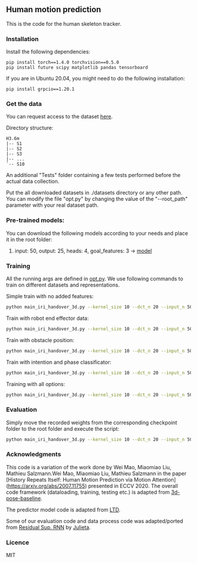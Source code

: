 ## Human motion prediction
This is the code for the human skeleton tracker.

### Installation

Install the following dependencies:
```
pip install torch==1.4.0 torchvision==0.5.0
pip install future scipy matplotlib pandas tensorboard
```

If you are in Ubuntu 20.04, you might need to do the following installation:

```
pip install grpcio==1.20.1
```

### Get the data
You can request access to the dataset [here](https://drive.google.com/file/d/1kXTmMPh2anxYkT7C5Fla6Z1YOhLL9_dM/view?usp=sharing).

Directory structure: 
```shell script
H3.6m
|-- S1
|-- S2
|-- S3
|-- ...
`-- S10
```

An additional "Tests" folder containing a few tests performed before the actual data collection.

Put the all downloaded datasets in ./datasets directory or any other path. You can modify the file "opt.py" by changing the value of the "--root_path" parameter with your real dataset path.

### Pre-trained models:
You can download the following models according to your needs and place it in the root folder:

  1. input: 50, output: 25, heads: 4, goal_features: 3 -> [model](https://drive.google.com/file/d/1tz7Z99MTkS69mmPQFUezLc57rmDOP5j9/view?usp=sharinghttps://drive.google.com/file/d/1tz7Z99MTkS69mmPQFUezLc57rmDOP5j9/view?usp=sharing)

### Training
All the running args are defined in [opt.py](utils/opt.py). We use following commands to train on different datasets and representations.

Simple train with no added features:
```bash
python main_iri_handover_3d.py --kernel_size 10 --dct_n 20 --input_n 50 --output_n 40 --skip_rate 5 --batch_size 256 --test_batch_size 128 --in_features 27 --num_heads 5 
```

Train with robot end effector data:
```bash
python main_iri_handover_3d.py --kernel_size 10 --dct_n 20 --input_n 50 --output_n 40 --skip_rate 5 --batch_size 256 --test_batch_size 128 --in_features 27 --num_heads 5 --goal_features 3 --fusion_model 1
```

Train with obstacle position:
```bash
python main_iri_handover_3d.py --kernel_size 10 --dct_n 20 --input_n 50 --output_n 40 --skip_rate 5 --batch_size 256 --test_batch_size 128 --in_features 27 --num_heads 5--obstacles_condition --fusion_model 1
```

Train with intention and phase classificator:
```bash
python main_iri_handover_3d.py --kernel_size 10 --dct_n 20 --input_n 50 --output_n 40 --skip_rate 5 --batch_size 256 --test_batch_size 128 --in_features 27 --num_heads 5 --fusion_model 1 --phase --intention
```

Training with all options:
```bash
python main_iri_handover_3d.py --kernel_size 10 --dct_n 20 --input_n 50 --output_n 40 --skip_rate 5 --batch_size 256 --test_batch_size 128 --in_features 27 --num_heads 5 --goal_features 3 --obstacles_condition --fusion_model 1 --phase --intention
```

### Evaluation
Simply move the recorded weights from the corresponding checkpoint folder to the root folder and execute the script:

```bash
python main_iri_handover_3d.py --kernel_size 10 --dct_n 20 --input_n 50 --output_n 40 --skip_rate 5 --batch_size 256 --test_batch_size 128 --in_features 27 --num_heads 5 --goal_features 3 --obstacles_condition --fusion_model 1 --phase --intention --is_load --is_eval
```

### Acknowledgments
This code is a variation of the work done by Wei Mao, Miaomiao Liu, Mathieu Salzmann.Wei Mao, Miaomiao Liu, Mathieu Salzmann in the paper [History Repeats Itself: Human Motion Prediction via Motion Attention] (https://arxiv.org/abs/2007.11755) presented in ECCV 2020.
The overall code framework (dataloading, training, testing etc.) is adapted from [3d-pose-baseline](https://github.com/una-dinosauria/3d-pose-baseline). 

The predictor model code is adapted from [LTD](https://github.com/wei-mao-2019/LearnTrajDep).

Some of our evaluation code and data process code was adapted/ported from [Residual Sup. RNN](https://github.com/una-dinosauria/human-motion-prediction) by [Julieta](https://github.com/una-dinosauria). 

### Licence
MIT
